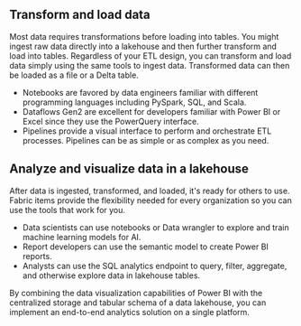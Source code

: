 ## Transform and load data

Most data requires transformations before loading into tables. You might ingest raw data directly into a lakehouse and then further transform and load into tables. Regardless of your ETL design, you can transform and load data simply using the same tools to ingest data. Transformed data can then be loaded as a file or a Delta table.

- Notebooks are favored by data engineers familiar with different programming languages including PySpark, SQL, and Scala.
- Dataflows Gen2 are excellent for developers familiar with Power BI or Excel since they use the PowerQuery interface.
- Pipelines provide a visual interface to perform and orchestrate ETL processes. Pipelines can be as simple or as complex as you need.

## Analyze and visualize data in a lakehouse

After data is ingested, transformed, and loaded, it's ready for others to use. Fabric items provide the flexibility needed for every organization so you can use the tools that work for you.

- Data scientists can use notebooks or Data wrangler to explore and train machine learning models for AI.
- Report developers can use the semantic model to create Power BI reports.
- Analysts can use the SQL analytics endpoint to query, filter, aggregate, and otherwise explore data in lakehouse tables.

By combining the data visualization capabilities of Power BI with the centralized storage and tabular schema of a data lakehouse, you can implement an end-to-end analytics solution on a single platform.